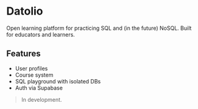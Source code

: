 # Datolio

Open learning platform for practicing SQL and (in the future) NoSQL. Built for educators and learners.

## Features
- User profiles
- Course system
- SQL playground with isolated DBs
- Auth via Supabase

> In development.